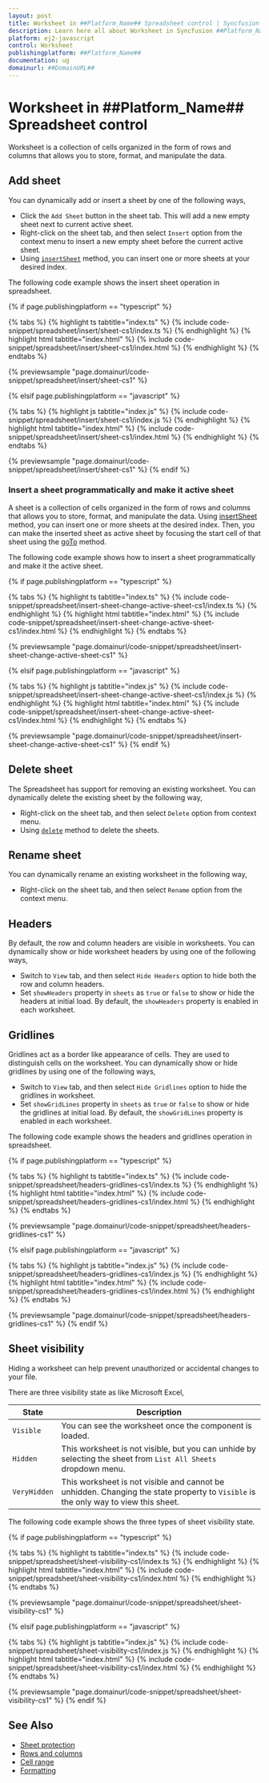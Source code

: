 ```yaml
---
layout: post
title: Worksheet in ##Platform_Name## Spreadsheet control | Syncfusion
description: Learn here all about Worksheet in Syncfusion ##Platform_Name## Spreadsheet control of Syncfusion Essential JS 2 and more.
platform: ej2-javascript
control: Worksheet 
publishingplatform: ##Platform_Name##
documentation: ug
domainurl: ##DomainURL##
---
```


# Worksheet in ##Platform_Name## Spreadsheet control

Worksheet is a collection of cells organized in the form of rows and columns that allows you to store, format, and manipulate the data.

## Add sheet

You can dynamically add or insert a sheet by one of the following ways,

* Click the `Add Sheet` button in the sheet tab. This will add a new empty sheet next to current active sheet.
* Right-click on the sheet tab, and then select `Insert` option from the context menu to insert a new empty sheet before the current active sheet.
* Using [`insertSheet`](../api/spreadsheet/#insertsheet) method, you can insert one or more sheets at your desired index.

The following code example shows the insert sheet operation in spreadsheet.

{% if page.publishingplatform == "typescript" %}

 {% tabs %}
{% highlight ts tabtitle="index.ts" %}
{% include code-snippet/spreadsheet/insert/sheet-cs1/index.ts %}
{% endhighlight %}
{% highlight html tabtitle="index.html" %}
{% include code-snippet/spreadsheet/insert/sheet-cs1/index.html %}
{% endhighlight %}
{% endtabs %}
        
{% previewsample "page.domainurl/code-snippet/spreadsheet/insert/sheet-cs1" %}

{% elsif page.publishingplatform == "javascript" %}

{% tabs %}
{% highlight js tabtitle="index.js" %}
{% include code-snippet/spreadsheet/insert/sheet-cs1/index.js %}
{% endhighlight %}
{% highlight html tabtitle="index.html" %}
{% include code-snippet/spreadsheet/insert/sheet-cs1/index.html %}
{% endhighlight %}
{% endtabs %}

{% previewsample "page.domainurl/code-snippet/spreadsheet/insert/sheet-cs1" %}
{% endif %}

### Insert a sheet programmatically and make it active sheet

A sheet is a collection of cells organized in the form of rows and columns that allows you to store, format, and manipulate the data. Using [insertSheet](https://helpej2.syncfusion.com/documentation/api/spreadsheet/#insertsheet) method, you can insert one or more sheets at the desired index. Then, you can make the inserted sheet as active sheet by focusing the start cell of that sheet using the [goTo](https://ej2.syncfusion.com/documentation/api/spreadsheet/#goto) method.

The following code example shows how to insert a sheet programmatically and make it the active sheet.

{% if page.publishingplatform == "typescript" %}

{% tabs %}
{% highlight ts tabtitle="index.ts" %}
{% include code-snippet/spreadsheet/insert-sheet-change-active-sheet-cs1/index.ts %}
{% endhighlight %}
{% highlight html tabtitle="index.html" %}
{% include code-snippet/spreadsheet/insert-sheet-change-active-sheet-cs1/index.html %}
{% endhighlight %}
{% endtabs %}
        
{% previewsample "page.domainurl/code-snippet/spreadsheet/insert-sheet-change-active-sheet-cs1" %}

{% elsif page.publishingplatform == "javascript" %}

{% tabs %}
{% highlight js tabtitle="index.js" %}
{% include code-snippet/spreadsheet/insert-sheet-change-active-sheet-cs1/index.js %}
{% endhighlight %}
{% highlight html tabtitle="index.html" %}
{% include code-snippet/spreadsheet/insert-sheet-change-active-sheet-cs1/index.html %}
{% endhighlight %}
{% endtabs %}

{% previewsample "page.domainurl/code-snippet/spreadsheet/insert-sheet-change-active-sheet-cs1" %}
{% endif %}

## Delete sheet

The Spreadsheet has support for removing an existing worksheet. You can dynamically delete the existing sheet by the following way,

* Right-click on the sheet tab, and then select `Delete` option from context menu.
* Using [`delete`](../api/spreadsheet/#delete ) method to delete the sheets.

## Rename sheet

You can dynamically rename an existing worksheet in the following way,

* Right-click on the sheet tab, and then select `Rename` option from the context menu.

## Headers

By default, the row and column headers are visible in worksheets. You can dynamically show or hide worksheet headers by using one of the following ways,

* Switch to `View` tab, and then select `Hide Headers` option to hide both the row and column headers.
* Set `showHeaders` property in `sheets` as `true` or `false` to show or hide the headers at initial load. By default, the `showHeaders` property is enabled in each worksheet.

## Gridlines

Gridlines act as a border like appearance of cells. They are used to distinguish cells on the worksheet. You can dynamically show or hide gridlines by using one of the following ways,

* Switch to `View` tab, and then select `Hide Gridlines` option to hide the gridlines in worksheet.
* Set `showGridLines` property in `sheets` as `true` or `false` to show or hide the gridlines at initial load. By default, the `showGridLines` property is enabled in each worksheet.

The following code example shows the headers and gridlines operation in spreadsheet.

{% if page.publishingplatform == "typescript" %}

 {% tabs %}
{% highlight ts tabtitle="index.ts" %}
{% include code-snippet/spreadsheet/headers-gridlines-cs1/index.ts %}
{% endhighlight %}
{% highlight html tabtitle="index.html" %}
{% include code-snippet/spreadsheet/headers-gridlines-cs1/index.html %}
{% endhighlight %}
{% endtabs %}
        
{% previewsample "page.domainurl/code-snippet/spreadsheet/headers-gridlines-cs1" %}

{% elsif page.publishingplatform == "javascript" %}

{% tabs %}
{% highlight js tabtitle="index.js" %}
{% include code-snippet/spreadsheet/headers-gridlines-cs1/index.js %}
{% endhighlight %}
{% highlight html tabtitle="index.html" %}
{% include code-snippet/spreadsheet/headers-gridlines-cs1/index.html %}
{% endhighlight %}
{% endtabs %}

{% previewsample "page.domainurl/code-snippet/spreadsheet/headers-gridlines-cs1" %}
{% endif %}

## Sheet visibility

Hiding a worksheet can help prevent unauthorized or accidental changes to your file.

There are three visibility state as like Microsoft Excel,

| State | Description |
|-------|---------|
| `Visible` | You can see the worksheet once the component is loaded. |
| `Hidden` | This worksheet is not visible, but you can unhide by selecting the sheet from `List All Sheets` dropdown menu. |
| `VeryHidden` | This worksheet is not visible and cannot be unhidden. Changing the state property to `Visible` is the only way to view this sheet. |

The following code example shows the three types of sheet visibility state.

{% if page.publishingplatform == "typescript" %}

 {% tabs %}
{% highlight ts tabtitle="index.ts" %}
{% include code-snippet/spreadsheet/sheet-visibility-cs1/index.ts %}
{% endhighlight %}
{% highlight html tabtitle="index.html" %}
{% include code-snippet/spreadsheet/sheet-visibility-cs1/index.html %}
{% endhighlight %}
{% endtabs %}
        
{% previewsample "page.domainurl/code-snippet/spreadsheet/sheet-visibility-cs1" %}

{% elsif page.publishingplatform == "javascript" %}

{% tabs %}
{% highlight js tabtitle="index.js" %}
{% include code-snippet/spreadsheet/sheet-visibility-cs1/index.js %}
{% endhighlight %}
{% highlight html tabtitle="index.html" %}
{% include code-snippet/spreadsheet/sheet-visibility-cs1/index.html %}
{% endhighlight %}
{% endtabs %}

{% previewsample "page.domainurl/code-snippet/spreadsheet/sheet-visibility-cs1" %}
{% endif %}

## See Also

* [Sheet protection](./protect-sheet)
* [Rows and columns](./rows-and-columns)
* [Cell range](./cell-range)
* [Formatting](./formatting)
